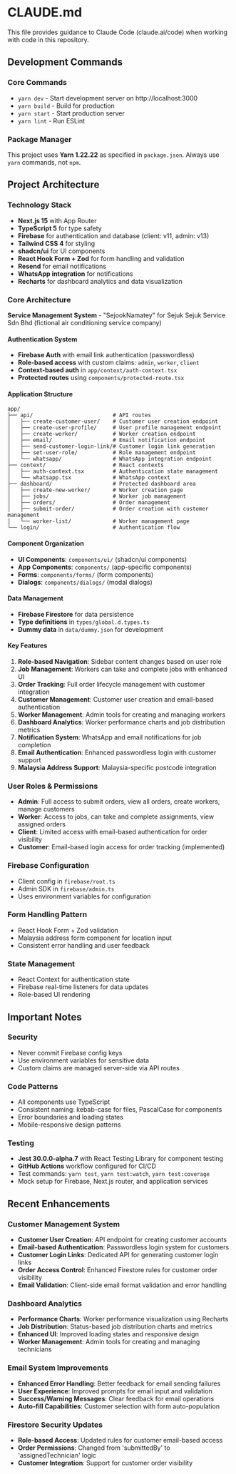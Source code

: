 # CLAUDE.md

This file provides guidance to Claude Code (claude.ai/code) when working with code in this repository.

## Development Commands

### Core Commands
- `yarn dev` - Start development server on http://localhost:3000
- `yarn build` - Build for production
- `yarn start` - Start production server
- `yarn lint` - Run ESLint

### Package Manager
This project uses **Yarn 1.22.22** as specified in `package.json`. Always use `yarn` commands, not `npm`.

## Project Architecture

### Technology Stack
- **Next.js 15** with App Router
- **TypeScript 5** for type safety
- **Firebase** for authentication and database (client: v11, admin: v13)
- **Tailwind CSS 4** for styling
- **shadcn/ui** for UI components
- **React Hook Form + Zod** for form handling and validation
- **Resend** for email notifications
- **WhatsApp integration** for notifications
- **Recharts** for dashboard analytics and data visualization

### Core Architecture

**Service Management System** - "SejookNamatey" for Sejuk Sejuk Service Sdn Bhd (fictional air conditioning service company)

#### Authentication System
- **Firebase Auth** with email link authentication (passwordless)
- **Role-based access** with custom claims: `admin`, `worker`, `client`
- **Context-based auth** in `app/context/auth-context.tsx`
- **Protected routes** using `components/protected-route.tsx`

#### Application Structure
```
app/
├── api/                         # API routes
│   ├── create-customer-user/    # Customer user creation endpoint
│   ├── create-user-profile/     # User profile management endpoint
│   ├── create-worker/           # Worker creation endpoint
│   ├── email/                   # Email notification endpoint
│   ├── send-customer-login-link/# Customer login link generation
│   ├── set-user-role/           # Role management endpoint
│   └── whatsapp/                # WhatsApp integration endpoint
├── context/                     # React contexts
│   ├── auth-context.tsx         # Authentication state management
│   └── whatsapp.tsx             # WhatsApp context
├── dashboard/                   # Protected dashboard area
│   ├── create-new-worker/       # Worker creation page
│   ├── jobs/                    # Worker job management
│   ├── orders/                  # Order management
│   ├── submit-order/            # Order creation with customer management
│   └── worker-list/             # Worker management page
└── login/                       # Authentication flow
```

#### Component Organization
- **UI Components**: `components/ui/` (shadcn/ui components)
- **App Components**: `components/` (app-specific components)
- **Forms**: `components/forms/` (form components)
- **Dialogs**: `components/dialogs/` (modal dialogs)

#### Data Management
- **Firebase Firestore** for data persistence
- **Type definitions** in `types/global.d.types.ts`
- **Dummy data** in `data/dummy.json` for development

#### Key Features
1. **Role-based Navigation**: Sidebar content changes based on user role
2. **Job Management**: Workers can take and complete jobs with enhanced UI
3. **Order Tracking**: Full order lifecycle management with customer integration
4. **Customer Management**: Customer user creation and email-based authentication
5. **Worker Management**: Admin tools for creating and managing workers
6. **Dashboard Analytics**: Worker performance charts and job distribution metrics
7. **Notification System**: WhatsApp and email notifications for job completion
8. **Email Authentication**: Enhanced passwordless login with customer support
9. **Malaysia Address Support**: Malaysia-specific postcode integration

### User Roles & Permissions
- **Admin**: Full access to submit orders, view all orders, create workers, manage customers
- **Worker**: Access to jobs, can take and complete assignments, view assigned orders
- **Client**: Limited access with email-based authentication for order visibility
- **Customer**: Email-based login access for order tracking (implemented)

### Firebase Configuration
- Client config in `firebase/root.ts`
- Admin SDK in `firebase/admin.ts`
- Uses environment variables for configuration

### Form Handling Pattern
- React Hook Form + Zod validation
- Malaysia address form component for location input
- Consistent error handling and user feedback

### State Management
- React Context for authentication state
- Firebase real-time listeners for data updates
- Role-based UI rendering

## Important Notes

### Security
- Never commit Firebase config keys
- Use environment variables for sensitive data
- Custom claims are managed server-side via API routes

### Code Patterns
- All components use TypeScript
- Consistent naming: kebab-case for files, PascalCase for components
- Error boundaries and loading states
- Mobile-responsive design patterns

### Testing
- **Jest 30.0.0-alpha.7** with React Testing Library for component testing
- **GitHub Actions** workflow configured for CI/CD
- Test commands: `yarn test`, `yarn test:watch`, `yarn test:coverage`
- Mock setup for Firebase, Next.js router, and application services

## Recent Enhancements

### Customer Management System
- **Customer User Creation**: API endpoint for creating customer accounts
- **Email-based Authentication**: Passwordless login system for customers
- **Customer Login Links**: Dedicated API for generating customer login links
- **Order Access Control**: Enhanced Firestore rules for customer order visibility
- **Email Validation**: Client-side email format validation and error handling

### Dashboard Analytics
- **Performance Charts**: Worker performance visualization using Recharts
- **Job Distribution**: Status-based job distribution charts and metrics
- **Enhanced UI**: Improved loading states and responsive design
- **Worker Management**: Admin tools for creating and managing technicians

### Email System Improvements
- **Enhanced Error Handling**: Better feedback for email sending failures
- **User Experience**: Improved prompts for email input and validation
- **Success/Warning Messages**: Clear feedback for email operations
- **Auto-fill Capabilities**: Customer selection with form auto-population

### Firestore Security Updates
- **Role-based Access**: Updated rules for customer email-based access
- **Order Permissions**: Changed from 'submittedBy' to 'assignedTechnician' logic
- **Customer Integration**: Support for customer order visibility